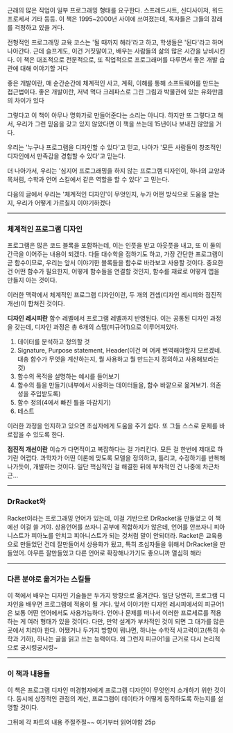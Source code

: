 근래의 많은 직업이 일부 프로그래밍 형태를 요구한다. 스프레드시트, 신디사이저, 워드프로세서 기타 등등. 이 책은 1995~2000년 사이에 쓰여졌는데, 독자들은 그들의 장래를 걱정하고 있을 거다.
 
 전형적인 프로그래밍 교육 코스는 '될 때까지 해라'라고 하고, 학생들은 '된다'라고 하며 나아간다. 근데 슬프게도, 이건 거짓말이고, 배우는 사람들의 삶의 많은 시간을 낭비시킨다. 이 책은 대조적으로 전문적으로, 또 직업적으로 프로그래머를 다루면서 좋은 개발 습관에 대해 이야기할 거다
 
 좋은 개발이란, 매 순간순간에 체계적인 사고, 계획, 이해를 통해 소프트웨어를 만드는 접근법이다. 좋은 개발이란, 저녁 먹다 크레파스로 그린 그림과 박물관에 있는 유화만큼의 차이가 있다
 
 그렇다고 이 책이 아무나 명화가로 만들어준다는 소리는 아니다. 하지만 또 그렇다고 해서, 우리가 그런 믿음을 갖고 있지 않았다면 이 책을 쓰는데 15년이나 보내진 않았을 거다.
 
 우리는 '누구나 프로그램을 디자인할 수 있다'고 믿고, 나아가 '모든 사람들이 창조적인 디자인에서 만족감을 경험할 수 있다'고 믿는다.
 
 더 나아가서, 우리는 '심지어 프로그래밍을 하지 않는 프로그램 디자인이, 하나의 교양과목처럼, 수학과 언어 스킬에서 같은 역할을 할 수 있다' 고 믿는다.
 
 다음의 글에서 우리는 '체계적인 디자인'이 무엇인지, 누가 어떤 방식으로 도움을 받는지, 우리가 어떻게 가르칠지 이야기하겠다
 
 
 
---

### 체계적인 프로그램 디자인

 프로그램은 많은 코드 블록을 포함하는데, 이는 인풋을 받고 아웃풋을 내고, 또 이 둘의 간극을 이어주는 내용이 되겠다. 다들 대수학을 접하기도 하고, 가장 간단한 프로그램이 곧 함수이므로, 우리는 앞서 이야기한 블록들을 함수로 바라보고 사용할 것이다. 중요한 건 어떤 함수가 필요한지, 어떻게 함수들을 연결할 것인지, 함수를 재료로 어떻게 앱을 만들지 아는 것이다.

 이러한 맥락에서 체계적인 프로그램 디자인이란, 두 개의 컨셉(디자인 레시피와 점진적 개선)이 합쳐진 것이다.

 **디자인 레시피란** 함수 레벨에서 프로그램 레벨까지 반영된다. 이는 공통된 디자인 과정을 갖는데, 디자인 과정은 총 6개의 스탭(피규어1)으로 이루어져있다.
 
  1. 데이터를 분석하고 정의할 것
  2. Signature, Purpose statement, Header(이건 머 어케 번역해야할지 모르겠네. 대충 함수가 무엇을 계산하는지, 뭘 사용하고 뭘 만드는지 정의하고 사용해보라는 것)
  3. 함수의 목적을 설명하는 예시를 들어보기
  4. 함수의 틀을 만들기(내부에서 사용하는 데이터들을, 함수 바깥으로 옮겨보기. 의존성을 주입받도록)
  5. 함수 정의(4에서 빠진 틀을 마감치기)
  6. 테스트
 
 이러한 과정을 인지하고 있으면 초심자에게 도움을 주기 쉽다. 또 그들 스스로 문제를 바로잡을 수 있도록 한다.
 
 **점진적 개선이란** 이슈가 다면적이고 복잡하다는 걸 가리킨다. 모든 걸 한번에 제대로 하기란 어렵다. 과학자가 어떤 이론에 맞도록 모델을 정의하고, 틀리고, 수정하기를 반복해나가듯이, 개발하는 것이다. 일단 핵심적인 걸 해결한 뒤에 부차적인 건 나중에 차근차근...


---

### DrRacket와 

 Racket이라는 프로그래밍 언어가 있는데, 이걸 기반으로 DrRacket을 만들었고 이 책에선 이걸 쓸 거야. 상용언어를 쓰자니 공부에 적합하지가 않은데, 언어를 안쓰자니 피아니스트가 피아노를 안치고 피아니스트가 되는 것처럼 말이 안되더라.
 Racket은 교육용으로 만들었던 건데 잘만들어서 상용화가 됬고, 특히 초심자들을 위해서 DrRacket을 만들었어. 아무튼 잘만들었고 다른 언어로 확장해나가기도 좋으니까 열심히 해라
 
---

### 다른 분야로 옮겨가는 스킬들

 이 책에서 배우는 디자인 기술들은 두가지 방향으로 옮겨간다. 일단 당연히, 프로그램 디자인을 배우면 프로그램에 적용이 될 거다. 앞서 이야기한 디자인 레시피에서의 피규어1은 보통 어떤 언어에서도 사용가능하다. 언어나 문제를 떠나서 이러한 프로세르를 적용하는 게 여러 형태가 있을 것이다. 다만, 만약 설계가 부차적인 것이 되면 그 대가를 많은 곳에서 치러야 한다.
 어쨌거나 두가지 방향이 뭐냐면, 하나는 수학적 사고력이고(특히 수학과 기하), 하나는 글을 읽고 쓰는 능력이다. 왜 그런지 피규어1을 근거로 다시 논리적으로 궁시렁궁시렁~ 
 
---

### 이 책과 내용들

 이 책은 프로그램 디자인 미경험자에게 프로그램 디자인이 무엇인지 소개하기 위한 것이다. 동시에 상징적인 관점의 계산, 프로그램이 데이타가 어떻게 동작하도록 하는지를 설명할 것이다.
 
 그뒤에 각 파트의 내용 주절주절~~ 여기부터 읽어야함 25p



